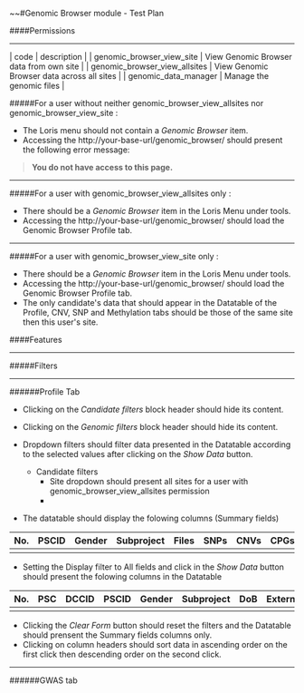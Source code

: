 ~~#Genomic Browser module - Test Plan

####Permissions
***

| code                          | description                                |
| genomic_browser_view_site     | View Genomic Browser data from own site    |
| genomic_browser_view_allsites | View Genomic Browser data across all sites |
| genomic_data_manager          | Manage the genomic files                   |

#####For a user without neither genomic_browser_view_allsites nor genomic_browser_view_site :

- The Loris menu should not contain a *Genomic Browser* item.
- Accessing the http://your-base-url/genomic_browser/ should present the following error message: 

> **You do not have access to this page.**  


***

#####For a user with genomic_browser_view_allsites only :

- There should be a *Genomic Browser* item in the Loris Menu under tools.
- Accessing the http://your-base-url/genomic_browser/ should load the Genomic Browser Profile tab.

***

#####For a user with genomic_browser_view_site only :

- There should be a *Genomic Browser* item in the Loris Menu under tools.
- Accessing the http://your-base-url/genomic_browser/ should load the Genomic Browser Profile tab.
- The only candidate's data that should appear in the Datatable of the Profile, CNV,  SNP and Methylation tabs should be those of the same site then this user's site.


####Features

***
#####Filters 

***
######Profile Tab
- Clicking on the *Candidate filters* block header should hide its content.
- Clicking on the *Genomic filters* block header should hide its content.
- Dropdown filters should filter data presented in the Datatable according to the selected values after clicking on the *Show Data* button.
    - Candidate filters
        - Site dropdown should present all sites for a user with genomic_browser_view_allsites permission
        - 

- The datatable should display the folowing columns (Summary fields)

| No. | PSCID | Gender | Subproject | Files | SNPs | CNVs | CPGs |
| ---| --- | ---| --- | ---| --- | ---| ---|
| | | | | | | | |

- Setting the Display filter to All fields and click in the *Show Data* button should present the folowing columns in the Datatable

No.|PSC|DCCID|PSCID|Gender|Subproject|DoB|ExternalID|Files|SNPs|CNVs|CPGs|
| ---| --- | --- | ---| --- | ---| --- | ---| ---| --- | ---| ---|
| | | | | | | | | | | |

- Clicking the *Clear Form* button should reset the filters and the Datatable should prensent the Summary fields columns only.
- Clicking on column headers should sort data in ascending order on the first click then descending order on the second click.

***
######GWAS tab
